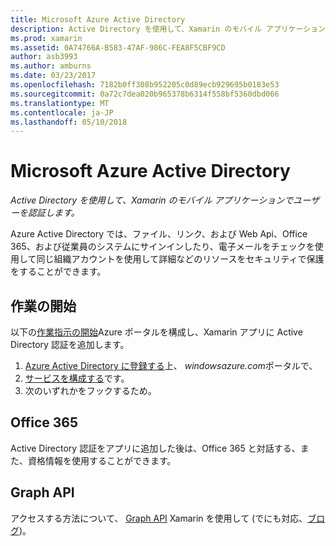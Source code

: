 ```yaml
---
title: Microsoft Azure Active Directory
description: Active Directory を使用して、Xamarin のモバイル アプリケーションでユーザーを認証します。
ms.prod: xamarin
ms.assetid: 0A74766A-B583-47AF-986C-FEA8F5CBF9CD
author: asb3993
ms.author: amburns
ms.date: 03/23/2017
ms.openlocfilehash: 7182b0ff308b952205c0d89ecb929695b0183e53
ms.sourcegitcommit: 0a72c7dea020b965378b6314f558bf5360dbd066
ms.translationtype: MT
ms.contentlocale: ja-JP
ms.lasthandoff: 05/10/2018
---
```

# <a name="microsoft-azure-active-directory"></a>Microsoft Azure Active Directory

_Active Directory を使用して、Xamarin のモバイル アプリケーションでユーザーを認証します。_


Azure Active Directory では、ファイル、リンク、および Web Api、Office 365、および従業員のシステムにサインインしたり、電子メールをチェックを使用して同じ組織アカウントを使用して詳細などのリソースをセキュリティで保護をすることができます。

## <a name="getting-started"></a>作業の開始

以下の[作業指示の開始](~/cross-platform/data-cloud/active-directory/get-started/index.md)Azure ポータルを構成し、Xamarin アプリに Active Directory 認証を追加します。

1. [Azure Active Directory に登録する](~/cross-platform/data-cloud/active-directory/get-started/register.md)上、 *windowsazure.com*ポータルで、
2. [サービスを構成する](~/cross-platform/data-cloud/active-directory/get-started/configure.md)です。
3. 次のいずれかをフックするため。

## <a name="office-365"></a>Office 365

Active Directory 認証をアプリに追加した後は、Office 365 と対話する、また、資格情報を使用することができます。

## <a name="graph-api"></a>Graph API

アクセスする方法について、 [Graph API](~/cross-platform/data-cloud/active-directory/graph.md) Xamarin を使用して (でにも対応、[ブログ](http://blog.xamarin.com/authenticate-xamarin-mobile-apps-using-azure-active-directory/))。

